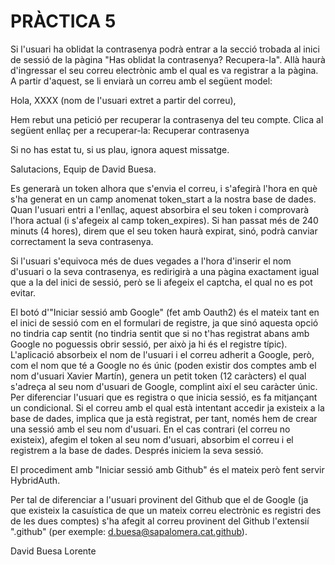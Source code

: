 # PRÀCTICA 5

Si l'usuari ha oblidat la contrasenya podrà entrar a la secció trobada al inici de sessió de la pàgina "Has oblidat la contrasenya? Recupera-la". Allà haurà d'ingressar el seu correu electrònic amb el qual es va registrar a la pàgina. A partir d'aquest, se li enviarà un correu amb el següent model:

Hola, XXXX (nom de l'usuari extret a partir del correu),

Hem rebut una petició per recuperar la contrasenya del teu compte.
Clica al següent enllaç per a recuperar-la:
Recuperar contrasenya

Si no has estat tu, si us plau, ignora aquest missatge.

Salutacions,
Equip de David Buesa.

Es generarà un token alhora que s'envia el correu, i s'afegirà l'hora en què s'ha generat en un camp anomenat token_start a la nostra base de dades. Quan l'usuari entri a l'enllaç, aquest absorbira el seu token i comprovarà l'hora actual (i s'afegeix al camp token_expires). Si han passat més de 240 minuts (4 hores), direm que el seu token haurà expirat, sinó, podrà canviar correctament la seva contrasenya.

Si l'usuari s'equivoca més de dues vegades a l'hora d'inserir el nom d'usuari o la seva contrasenya, es redirigirà a una pàgina exactament igual que a la del inici de sessió, però se li afegeix el captcha, el qual no es pot evitar.

El botó d'"Iniciar sessió amb Google" (fet amb Oauth2) és el mateix tant en el inici de sessió com en el formulari de registre, ja que sinó aquesta opció no tindria cap sentit (no tindria sentit que si no t'has registrat abans amb Google no poguessis obrir sessió, per això ja hi és el registre típic). L'aplicació absorbeix el nom de l'usuari i el correu adherit a Google, però, com el nom que té a Google no és únic (poden existir dos comptes amb el nom d'usuari Xavier Martín), genera un petit token (12 caràcters) el qual s'adreça al seu nom d'usuari de Google, complint així el seu caràcter únic. Per diferenciar l'usuari que es registra o que inicia sessió, es fa mitjançant un condicional. Si el correu amb el qual està intentant accedir ja existeix a la base de dades, implica que ja està registrat, per tant, només hem de crear una sessió amb el seu nom d'usuari. En el cas contrari (el correu no existeix), afegim el token al seu nom d'usuari, absorbim el correu i el registrem a la base de dades. Després iniciem la seva sessió.

El procediment amb "Iniciar sessió amb Github" és el mateix però fent servir HybridAuth.

Per tal de diferenciar a l'usuari provinent del Github que el de Google (ja que existeix la casuística de que un mateix correu electrònic es registri des de les dues comptes) s'ha afegit al correu provinent del Github l'extensií ".github" (per exemple: d.buesa@sapalomera.cat.github).


David Buesa Lorente